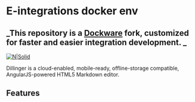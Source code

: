 # E-integrations docker env

## _This repository is a [Dockware](https://docs.dockware.io/) fork, customized for faster and easier integration development. _

[![N|Solid](https://logeecom.com/wp-content/uploads/2016/09/logo-original.png)](https://logeecom.com/)

Dillinger is a cloud-enabled, mobile-ready, offline-storage compatible,
AngularJS-powered HTML5 Markdown editor.

## Features
